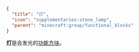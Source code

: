 ```json
{
  "title": "灯",
  "icon": "supplementaries:stone_lamp",
  "parent": "minecraft:group/functional_blocks"
}
```

**灯**是会发光的[功能方块](^minecraft:group/functional_blocks)。